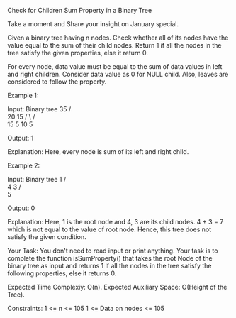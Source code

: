 Check for Children Sum Property in a Binary Tree

Take a moment and Share your insight on January special.

Given a binary tree having n nodes. Check whether all of its nodes have the value equal to the sum of their child nodes. Return 1 if all the nodes in the tree satisfy the given properties, else it return 0.

For every node, data value must be equal to the sum of data values in left and right children. Consider data value as 0 for NULL child.  Also, leaves are considered to follow the property.

Example 1:

Input:
Binary tree
       35
      /   \
     20    15
    /  \  /  \
   15   5 10  5

Output: 
1

Explanation: 
Here, every node is sum of its left and right child.


Example 2:

Input:
Binary tree
       1
     /   \
    4    3
   /  
  5    

Output: 
0

Explanation: 
Here, 1 is the root node and 4, 3 are its child nodes. 4 + 3 = 7 which is not equal to the value of root node. Hence, this tree does not satisfy the given condition.


Your Task:
You don't need to read input or print anything. Your task is to complete the function isSumProperty() that takes the root Node of the binary tree as input and returns 1 if all the nodes in the tree satisfy the following properties, else it returns 0.

Expected Time Complexiy: O(n).
Expected Auxiliary Space: O(Height of the Tree).

Constraints:
1 <= n <= 105
1 <= Data on nodes <= 105
